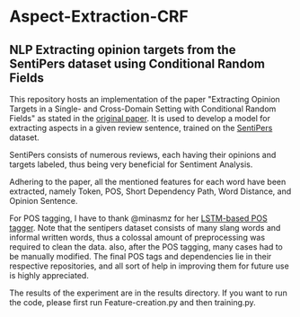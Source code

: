 # Aspect-Extraction-CRF
## NLP Extracting opinion targets from the SentiPers dataset using Conditional Random Fields
This repository hosts an implementation of the paper "Extracting Opinion Targets in a Single- and Cross-Domain Setting
with Conditional Random Fields" as stated in the [original paper](https://aclanthology.org/D10-1101.pdf). It is used to develop a model for extracting aspects in a given review sentence, trained on
the [SentiPers](https://github.com/phosseini/SentiPers) dataset.

SentiPers consists of numerous reviews, each having their opinions and targets labeled, thus being very beneficial for Sentiment Analysis.

Adhering to the paper, all the mentioned features for each word have been extracted, namely Token, POS, Short Dependency Path, Word Distance, and Opinion Sentence.

For POS tagging, I have to thank @minasmz for her [LSTM-based POS tagger](https://github.com/minasmz/Persian-POSTagger-with-LSTM). 
Note that the sentipers dataset consists of many slang words and informal written words, thus a colossal amount of preprocessing was required to clean the data.
also, after the POS tagging, many cases had to be manually modified. The final POS tags and dependencies lie in their respective repositories, and
all sort of help in improving them for future use is highly appreciated.

The results of the experiment are in the results directory. If you want to run the code, please first run Feature-creation.py and then training.py.

